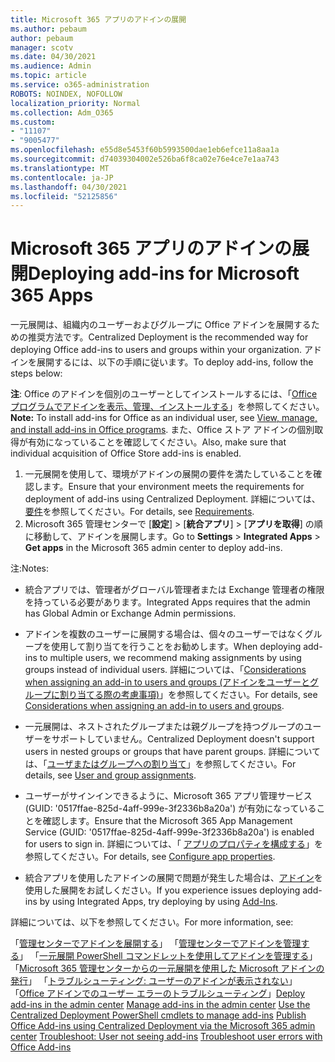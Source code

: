 ```yaml
---
title: Microsoft 365 アプリのアドインの展開
ms.author: pebaum
author: pebaum
manager: scotv
ms.date: 04/30/2021
ms.audience: Admin
ms.topic: article
ms.service: o365-administration
ROBOTS: NOINDEX, NOFOLLOW
localization_priority: Normal
ms.collection: Adm_O365
ms.custom:
- "11107"
- "9005477"
ms.openlocfilehash: e55d8e5453f60b5993500dae1eb6efce11a8aa1a
ms.sourcegitcommit: d74039304002e526ba6f8ca02e76e4ce7e1aa743
ms.translationtype: MT
ms.contentlocale: ja-JP
ms.lasthandoff: 04/30/2021
ms.locfileid: "52125856"
---
```

# <a name="deploying-add-ins-for-microsoft-365-apps"></a><span data-ttu-id="562f4-102">Microsoft 365 アプリのアドインの展開</span><span class="sxs-lookup"><span data-stu-id="562f4-102">Deploying add-ins for Microsoft 365 Apps</span></span>

<span data-ttu-id="562f4-103">一元展開は、組織内のユーザーおよびグループに Office アドインを展開するための推奨方法です。</span><span class="sxs-lookup"><span data-stu-id="562f4-103">Centralized Deployment is the recommended way for deploying Office add-ins to users and groups within your organization.</span></span> <span data-ttu-id="562f4-104">アドインを展開するには、以下の手順に従います。</span><span class="sxs-lookup"><span data-stu-id="562f4-104">To deploy add-ins, follow the steps below:</span></span>

<span data-ttu-id="562f4-105">**注**: Office のアドインを個別のユーザーとしてインストールするには、「[Office プログラムでアドインを表示、管理、インストールする](https://support.microsoft.com/topic/view-manage-and-install-add-ins-in-office-programs-16278816-1948-4028-91e5-76dca5380f8d)」を参照してください。</span><span class="sxs-lookup"><span data-stu-id="562f4-105">**Note:** To install add-ins for Office as an individual user, see [View, manage, and install add-ins in Office programs](https://support.microsoft.com/topic/view-manage-and-install-add-ins-in-office-programs-16278816-1948-4028-91e5-76dca5380f8d).</span></span> <span data-ttu-id="562f4-106">また、Office ストア アドインの個別取得が有効になっていることを確認してください。</span><span class="sxs-lookup"><span data-stu-id="562f4-106">Also, make sure that individual acquisition of Office Store add-ins is enabled.</span></span> 

1. <span data-ttu-id="562f4-107">一元展開を使用して、環境がアドインの展開の要件を満たしていることを確認します。</span><span class="sxs-lookup"><span data-stu-id="562f4-107">Ensure that your environment meets the requirements for deployment of add-ins using Centralized Deployment.</span></span> <span data-ttu-id="562f4-108">詳細については、[要件](https://docs.microsoft.com/microsoft-365/admin/manage/centralized-deployment-of-add-ins?#requirements)を参照してください。</span><span class="sxs-lookup"><span data-stu-id="562f4-108">For details, see [Requirements](https://docs.microsoft.com/microsoft-365/admin/manage/centralized-deployment-of-add-ins?#requirements).</span></span>
2. <span data-ttu-id="562f4-109">Microsoft 365 管理センターで [**設定**]  >  [**統合アプリ**]  >  [**アプリを取得**] の順に移動して、アドインを展開します。</span><span class="sxs-lookup"><span data-stu-id="562f4-109">Go to **Settings** > **Integrated Apps** > **Get apps** in the Microsoft 365 admin center to deploy add-ins.</span></span> 

<span data-ttu-id="562f4-110">注:</span><span class="sxs-lookup"><span data-stu-id="562f4-110">Notes:</span></span> 

- <span data-ttu-id="562f4-111">統合アプリでは、管理者がグローバル管理者または Exchange 管理者の権限を持っている必要があります。</span><span class="sxs-lookup"><span data-stu-id="562f4-111">Integrated Apps requires that the admin has Global Admin or Exchange Admin permissions.</span></span>

- <span data-ttu-id="562f4-112">アドインを複数のユーザーに展開する場合は、個々のユーザーではなくグループを使用して割り当てを行うことをお勧めします。</span><span class="sxs-lookup"><span data-stu-id="562f4-112">When deploying add-ins to multiple users, we recommend making assignments by using groups instead of individual users.</span></span> <span data-ttu-id="562f4-113">詳細については、「[Considerations when assigning an add-in to users and groups (アドインをユーザーとグループに割り当てる際の考慮事項)](https://docs.microsoft.com/microsoft-365/admin/manage/manage-deployment-of-add-ins?view=o365-worldwide#considerations-when-assigning-an-add-in-to-users-and-groups)」を参照してください。</span><span class="sxs-lookup"><span data-stu-id="562f4-113">For details, see [Considerations when assigning an add-in to users and groups](https://docs.microsoft.com/microsoft-365/admin/manage/manage-deployment-of-add-ins?view=o365-worldwide#considerations-when-assigning-an-add-in-to-users-and-groups).</span></span>

- <span data-ttu-id="562f4-114">一元展開は、ネストされたグループまたは親グループを持つグループのユーザーをサポートしていません。</span><span class="sxs-lookup"><span data-stu-id="562f4-114">Centralized Deployment doesn't support users in nested groups or groups that have parent groups.</span></span> <span data-ttu-id="562f4-115">詳細については、「[ユーザまたはグループへの割り当て](https://docs.microsoft.com/microsoft-365/admin/manage/centralized-deployment-of-add-ins?view=o365-worldwide#user-and-group-assignments)」を参照してください。</span><span class="sxs-lookup"><span data-stu-id="562f4-115">For details, see [User and group assignments](https://docs.microsoft.com/microsoft-365/admin/manage/centralized-deployment-of-add-ins?view=o365-worldwide#user-and-group-assignments).</span></span>

- <span data-ttu-id="562f4-116">ユーザーがサインインできるように、Microsoft 365 アプリ管理サービス (GUID: '0517ffae-825d-4aff-999e-3f2336b8a20a') が有効になっていることを確認します。</span><span class="sxs-lookup"><span data-stu-id="562f4-116">Ensure that the Microsoft 365 App Management Service (GUID: '0517ffae-825d-4aff-999e-3f2336b8a20a') is enabled for users to sign in.</span></span> <span data-ttu-id="562f4-117">詳細については、「 [アプリのプロパティを構成する](https://docs.microsoft.com/azure/active-directory/manage-apps/add-application-portal-configure#configure-app-properties)」を参照してください。</span><span class="sxs-lookup"><span data-stu-id="562f4-117">For details, see [Configure app properties](https://docs.microsoft.com/azure/active-directory/manage-apps/add-application-portal-configure#configure-app-properties).</span></span>

- <span data-ttu-id="562f4-118">統合アプリを使用したアドインの展開で問題が発生した場合は、[アドイン](https://admin.microsoft.com/AdminPortal/Home?#/Settings/AddIns)を使用した展開をお試しください。</span><span class="sxs-lookup"><span data-stu-id="562f4-118">If you experience issues deploying add-ins by using Integrated Apps, try deploying by using [Add-Ins](https://admin.microsoft.com/AdminPortal/Home?#/Settings/AddIns).</span></span>

<span data-ttu-id="562f4-119">詳細については、以下を参照してください。</span><span class="sxs-lookup"><span data-stu-id="562f4-119">For more information, see:</span></span>

<span data-ttu-id="562f4-120">「[管理センターでアドインを展開する](https://docs.microsoft.com/microsoft-365/admin/manage/manage-deployment-of-add-ins)」
「[管理センターでアドインを管理する](https://docs.microsoft.com/microsoft-365/admin/manage/manage-addins-in-the-admin-center)」
「[一元展開 PowerShell コマンドレットを使用してアドインを管理する](https://docs.microsoft.com/microsoft-365/enterprise/use-the-centralized-deployment-powershell-cmdlets-to-manage-add-ins)」
「[Microsoft 365 管理センターからの一元展開を使用した Microsoft アドインの発行](https://docs.microsoft.com/office/dev/add-ins/publish/centralized-deployment#publish-an-office-add-in-via-centralized-deployment)」
「[トラブルシューティング: ユーザーのアドインが表示されない](https://docs.microsoft.com/office365/troubleshoot/access-management/user-not-seeing-add-ins)」
「[Office アドインでのユーザー エラーのトラブルシューティング](https://docs.microsoft.com/office/dev/add-ins/testing/testing-and-troubleshooting)」</span><span class="sxs-lookup"><span data-stu-id="562f4-120">[Deploy add-ins in the admin center](https://docs.microsoft.com/microsoft-365/admin/manage/manage-deployment-of-add-ins)
[Manage add-ins in the admin center](https://docs.microsoft.com/microsoft-365/admin/manage/manage-addins-in-the-admin-center)
[Use the Centralized Deployment PowerShell cmdlets to manage add-ins](https://docs.microsoft.com/microsoft-365/enterprise/use-the-centralized-deployment-powershell-cmdlets-to-manage-add-ins)
[Publish Office Add-ins using Centralized Deployment via the Microsoft 365 admin center](https://docs.microsoft.com/office/dev/add-ins/publish/centralized-deployment#publish-an-office-add-in-via-centralized-deployment)
[Troubleshoot: User not seeing add-ins](https://docs.microsoft.com/office365/troubleshoot/access-management/user-not-seeing-add-ins)
[Troubleshoot user errors with Office Add-ins](https://docs.microsoft.com/office/dev/add-ins/testing/testing-and-troubleshooting)</span></span>